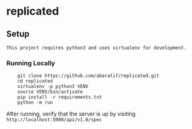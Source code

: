 # replicated

## Setup

    This project requires python3 and uses virtualenv for development.

### Running Locally
```
    git clone https://github.com/abaratif/replicated.git
    cd replicated
    virtualenv -p python3 VENV
    source VENV/bin/activate
    pip install -r requirements.txt
    python -m run
```

After running, verify that the server is up by visiting ``` http://localhost:5000/api/v1.0/spec ```
